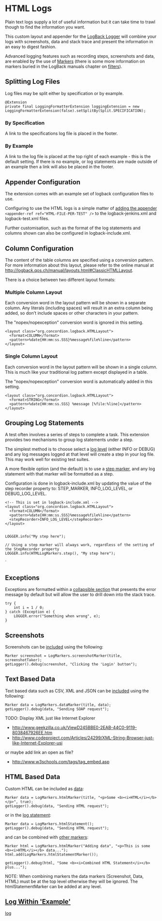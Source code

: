 # HTML Logs

Plain text logs supply a lot of useful information but it can take time to trawl though to find the information you want.

This custom layout and appender for the [LogBack Logger](http://logback.qos.ch) will combine your logs with screenshots, data and stack trace and present the information in an easy to digest fashion.

Advanced logging features such as recording steps, screenshots and data, are enabled by the use of [Markers](http://www.slf4j.org/apidocs/org/slf4j/Marker.html) (there is some more information on markers buried in the LogBack manuals chapter on [filters](http://logback.qos.ch/manual/filters.html)).  


## Splitting Log Files

Log files may be split either by specification or by example.

    @Extension
    private final LoggingFormatterExtension loggingExtension = new LoggingFormatterExtension(false).setSplitBy(Split.SPECIFICATION);


### By Specification
A link to the specifications log file is placed in the footer.

### By Example
A link to the log file is placed at the top right of each example - this is the default setting.  If there is no example, or log statements are made outside of an example then a link will also be placed in the footer.  


## Appender Configuration

The extension comes with an example set of logback configuration files to use.  

Configuring to use the HTML logs is a simple matter of [adding the appender](- "c:assertTrue=configuration()") `<appender-ref ref="HTML-FILE-PER-TEST" />` to the logback-jenkins.xml and logback-test.xml files.

Further customisation, such as the format of the log statements and columns shown can also be configured in logback-include.xml.


## Column Configuration

The content of the table columns are specified using a conversion pattern. For more information about this layout, please refer to the online manual at <http://logback.qos.ch/manual/layouts.html#ClassicHTMLLayout>.

There is a choice between two different layout formats:

### Multiple Column Layout

Each conversion word in the layout pattern will be shown in a separate column.  Any literals (including spaces) will result in an extra column being added, so don't include spaces or other characters in your pattern.

The "nopex/nopexception" conversion word is ignored in this setting.

    <layout class="org.concordion.logback.HTMLLayout">
      <format>COLUMN</format>
      <pattern>%date{HH:mm:ss.SSS}%message%file%line</pattern>
    </layout>

### Single Column Layout

Each conversion word in the layout pattern will be shown in a single column.  This is much like your traditional log pattern except displayed in a table.

The "nopex/nopexception" conversion word is automatically added in this setting.

    <layout class="org.concordion.logback.HTMLLayout">
      <format>STRING</format>
      <pattern>%date{HH:mm:ss.SSS} %message [%file:%line]</pattern>
    </layout>


## Grouping Log Statements

A test often involves a series of steps to complete a task.  This extension provides two mechanisms to group log statements under a step.  

The simplest method is to choose select a [log level](- "c:assertTrue=recordStepsUsingLogLevel()") (either INFO or DEBUG) and any log messages logged at that level will create a step in your log file.  This may work well for existing test suites.  

A more flexible option (and the default) is to use a [step marker](- "c:assertTrue=recordStepsUsingStepMarker()"), and any log statement with that marker will be formatted as a step.  

Configuration is done in logback-include.xml by updating the value of the step recorder property to: STEP_MARKER, INFO_LOG_LEVEL, or DEBUG_LOG_LEVEL.

    <!-- This is set in logback-include.xml -->
    <layout class="org.concordion.logback.HTMLLayout">
      <format>COLUMN</format>
      <pattern>%date{HH:mm:ss.SSS}%message%file%line</pattern>
      <stepRecorder>INFO_LOG_LEVEL</stepRecorder>
    </layout>
    
        
    LOGGER.info("My step here");

    // Using a step marker will always work, regardless of the setting of the StepRecorder property
    LOGGER.info(HTMLLogMarkers.step(), "My step here");
`

## Exceptions

Exceptions are formatted within a [collapsible section](- "c:assertTrue=throwException()") that presents the error message by default but will allow the user to drill down into the stack trace.  

    try {
        int i = 1 / 0;
    } catch (Exception e) {
        LOGGER.error("Something when wrong", e);
    }


## Screenshots

Screenshots can be [included](- "c:assertTrue=addScreenshot()") using the following:

    Marker screenshot = LogMarkers.screenshotMarker(title, screenshotTaker);
	getLogger().debug(screenshot, "Clicking the 'Login' button");

## Text Based Data

Text based data such as CSV, XML and JSON can be [included](- "c:assertTrue=addData()") using the following:

    Marker data = LogMarkers.dataMarker(title, data);
    getLogger().debug(data, "Sending SOAP request");
   
TODO: Display XML just like Internet Explorer

* http://www.geekzilla.co.uk/ViewD245BBE0-2EAB-44C0-9119-8038467926EE.htm
* http://www.codeproject.com/Articles/24299/XML-String-Browser-just-like-Internet-Explorer-usi

or maybe add link an open as file?

* http://www.w3schools.com/tags/tag_embed.asp


## HTML Based Data

Custom HTML can be included as [data](- "c:assertTrue=addHtmlData()"):

    Marker data = LogMarkers.htmlMarker(title, "<p>Some <b><i>HTML</i></b></p>", true);
    getLogger().debug(data, "Sending HTML request");

or in the [log statement](- "c:assertTrue=addHtmlStatement()"):

    Marker data = LogMarkers.htmlStatement();
    getLogger().debug(data, "Sending HTML request");

and can be combined with [other markers](- "c:assertTrue=addCombinedHtml()"):
  
    Marker html = LogMarkers.htmlMarker("Adding data", "<p>This is some <b><i>HTML</i></b> data...");
    html.add(LogMarkers.htmlStatementMarker());
		
    getLogger().debug(html, "Some <b><i>Combined HTML Statement</i></b> plus...");

NOTE: When combining markers the data markers (Screenshot, Data, HTML) must be at the top level otherwise they will be ignored.  The htmlStatementMarker can be added at any level.    

## [Log Within 'Example'](-)
[log](- "loginexample()")
